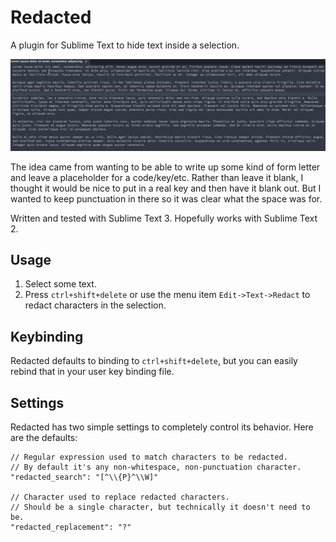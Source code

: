 # Redacted

A plugin for Sublime Text to hide text inside a selection.

![Redact Demo](/redact.gif?raw=true "Redact Demo")

The idea came from wanting to be able to write up some kind of form letter and leave a placeholder for a code/key/etc. Rather than leave it blank, I thought it would be nice to put in a real key and then have it blank out. But I wanted to keep punctuation in there so it was clear what the space was for.

Written and tested with Sublime Text 3. Hopefully works with Sublime Text 2.

## Usage

1. Select some text.
2. Press `ctrl+shift+delete` or use the menu item `Edit->Text->Redact` to redact characters in the selection.

## Keybinding

Redacted defaults to binding to `ctrl+shift+delete`, but you can easily rebind that in your user key binding file.

## Settings

Redacted has two simple settings to completely control its behavior. Here are the defaults:

    // Regular expression used to match characters to be redacted.
    // By default it's any non-whitespace, non-punctuation character.
    "redacted_search": "[^\\{P}^\\W]"

    // Character used to replace redacted characters.
    // Should be a single character, but technically it doesn't need to be.
    "redacted_replacement": "?"

